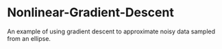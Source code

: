 # Nonlinear-Gradient-Descent
An example of using gradient descent to approximate noisy data sampled from an ellipse.
